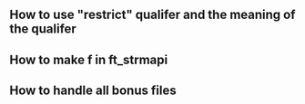 ## How to use "restrict" qualifer and the meaning of the qualifer

## How to make f in ft_strmapi

## How to handle all bonus files
